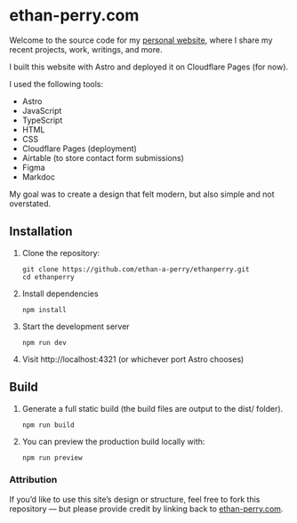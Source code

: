 # ethan-perry.com

Welcome to the source code for my [personal website](https://ethan-perry.com), where I share my recent projects,
work, writings, and more.

I built this website with Astro and deployed it on Cloudflare Pages (for now).

I used the following tools:
* Astro
* JavaScript
* TypeScript
* HTML
* CSS
* Cloudflare Pages (deployment)
* Airtable (to store contact form submissions)
* Figma
* Markdoc

My goal was to create a design that felt modern, but also simple and not overstated.

## Installation

1. Clone the repository:
    ```shell
    git clone https://github.com/ethan-a-perry/ethanperry.git
    cd ethanperry
    ```
2. Install dependencies
    ```shell
   npm install
3. Start the development server
    ```shell
   npm run dev
   ```
4. Visit http://localhost:4321 (or whichever port Astro chooses)

## Build

1. Generate a full static build (the build files are output to the dist/ folder).
    ```shell
   npm run build
   ```
2. You can preview the production build locally with:
    ```shell
   npm run preview
   ```
   
### Attribution
If you’d like to use this site’s design or structure, feel free to fork this repository — but please
provide credit by linking back to [ethan-perry.com](https://ethan-perry.com).